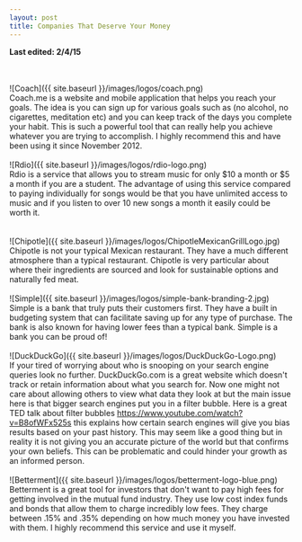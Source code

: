 ```yaml
---
layout: post
title: Companies That Deserve Your Money
---
```

<b> Last edited: 2/4/15 </b>




<br><br>
![Coach]({{ site.baseurl }}/images/logos/coach.png)
<br>
    Coach.me is a website and mobile application that helps you reach your goals.  The idea is you can sign up for various goals such as (no alcohol, no cigarettes, meditation etc) and you can keep track of the days you complete your habit.  This is such a powerful tool that can really help you achieve whatever you are trying to accomplish.  I highly recommend this and have been using it since November 2012.
<br><br>
![Rdio]({{ site.baseurl }}/images/logos/rdio-logo.png)
<br>
    Rdio is a service that allows you to stream music for only $10 a month or $5 a month if you are a student.  The advantage of using this service compared to paying individually for songs would be that you have unlimited access to music and if you listen to over 10 new songs a month it easily could be worth it.  
<br><br>
![Chipotle]({{ site.baseurl }}/images/logos/ChipotleMexicanGrillLogo.jpg)
<br>
Chipotle is not your typical Mexican restaurant.  They have a much different atmosphere than a typical restaurant.  Chipotle is very particular about where their ingredients are sourced and look for sustainable options and naturally fed meat.
<br><br>
![Simple]({{ site.baseurl }}/images/logos/simple-bank-branding-2.jpg)
<br>
Simple is a bank that truly puts their customers first.  They have a built in budgeting system that can facilitate saving up for any type of purchase.  The bank is also known for having lower fees than a typical bank.  Simple is a bank you can be proud of!
<br><br>
![DuckDuckGo]({{ site.baseurl }}/images/logos/DuckDuckGo-Logo.png)
<br>
If your tired of worrying about who is snooping on your search engine queries look no further.  DuckDuckGo.com is a great website which doesn't track or retain information about what you search for.  Now one might not care about allowing others to view what data they look at but the main issue here is that bigger search engines put you in a filter bubble.  Here is a great TED talk about filter bubbles https://www.youtube.com/watch?v=B8ofWFx525s this explains how certain search engines will give you bias results based on your past history.  This may seem like a good thing but in reality it is not giving you an accurate picture of the world but that confirms your own beliefs.  This can be problematic and could hinder your growth as an informed person.
<br><br>
![Betterment]({{ site.baseurl }}/images/logos/betterment-logo-blue.png)
<br>
Betterment is a great tool for investors that don't want to pay high fees for getting involved in the mutual fund industry.  They use low cost index funds and bonds that allow them to charge incredibly low fees.  They charge between .15% and .35% depending on how much money you have invested with them.  I highly recommend this service and use it myself.
